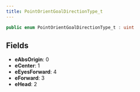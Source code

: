 ```yaml
---
title: PointOrientGoalDirectionType_t
---
```


```csharp
public enum PointOrientGoalDirectionType_t : uint
```

## Fields

- **eAbsOrigin**: 0
- **eCenter**: 1
- **eEyesForward**: 4
- **eForward**: 3
- **eHead**: 2

